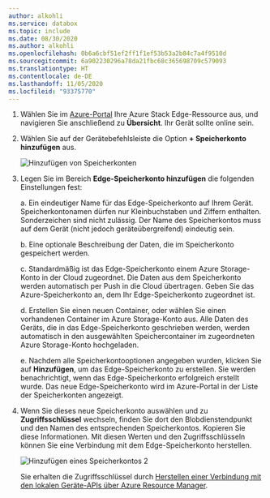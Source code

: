 ```yaml
---
author: alkohli
ms.service: databox
ms.topic: include
ms.date: 08/30/2020
ms.author: alkohli
ms.openlocfilehash: 0b6a6cbf51ef2ff1f1ef53b53a2b84c7a4f9510d
ms.sourcegitcommit: 6a902230296a78da21fbc68c365698709c579093
ms.translationtype: HT
ms.contentlocale: de-DE
ms.lasthandoff: 11/05/2020
ms.locfileid: "93375770"
---
```

1. Wählen Sie im [Azure-Portal](https://portal.azure.com/) Ihre Azure Stack Edge-Ressource aus, und navigieren Sie anschließend zu **Übersicht**. Ihr Gerät sollte online sein.

2. Wählen Sie auf der Gerätebefehlsleiste die Option **+ Speicherkonto hinzufügen** aus. 

   ![Hinzufügen von Speicherkonten](media/azure-stack-edge-gateway-add-storage-account/add-storage-account-1.png)

3. Legen Sie im Bereich **Edge-Speicherkonto hinzufügen** die folgenden Einstellungen fest:

    a. Ein eindeutiger Name für das Edge-Speicherkonto auf Ihrem Gerät. Speicherkontonamen dürfen nur Kleinbuchstaben und Ziffern enthalten. Sonderzeichen sind nicht zulässig. Der Name des Speicherkontos muss auf dem Gerät (nicht jedoch geräteübergreifend) eindeutig sein.

    b. Eine optionale Beschreibung der Daten, die im Speicherkonto gespeichert werden.  
    
    c. Standardmäßig ist das Edge-Speicherkonto einem Azure Storage-Konto in der Cloud zugeordnet. Die Daten aus dem Speicherkonto werden automatisch per Push in die Cloud übertragen. Geben Sie das Azure-Speicherkonto an, dem Ihr Edge-Speicherkonto zugeordnet ist.  

    d. Erstellen Sie einen neuen Container, oder wählen Sie einen vorhandenen Container im Azure Storage-Konto aus. Alle Daten des Geräts, die in das Edge-Speicherkonto geschrieben werden, werden automatisch in den ausgewählten Speichercontainer im zugeordneten Azure Storage-Konto hochgeladen.

    <!--![Add a storage account](media/azure-stack-edge-gateway-add-storage-account/add-storage-account-2.png)-->

    e. Nachdem alle Speicherkontooptionen angegeben wurden, klicken Sie auf **Hinzufügen**, um das Edge-Speicherkonto zu erstellen. Sie werden benachrichtigt, wenn das Edge-Speicherkonto erfolgreich erstellt wurde. Das neue Edge-Speicherkonto wird im Azure-Portal in der Liste der Speicherkonten angezeigt. 

    
4. Wenn Sie dieses neue Speicherkonto auswählen und zu **Zugriffsschlüssel** wechseln, finden Sie dort den Blobdienstendpunkt und den Namen des entsprechenden Speicherkontos. Kopieren Sie diese Informationen. Mit diesen Werten und den Zugriffsschlüsseln können Sie eine Verbindung mit dem Edge-Speicherkonto herstellen.

    ![Hinzufügen eines Speicherkontos 2](media/azure-stack-edge-gateway-add-storage-account/add-storage-account-4.png)

    Sie erhalten die Zugriffsschlüssel durch [Herstellen einer Verbindung mit den lokalen Geräte-APIs über Azure Resource Manager](../articles/databox-online/azure-stack-edge-j-series-connect-resource-manager.md). 
